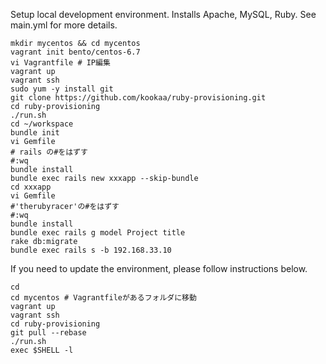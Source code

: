 Setup local development environment.  Installs Apache, MySQL, Ruby.  See main.yml for more details.

```
mkdir mycentos && cd mycentos
vagrant init bento/centos-6.7
vi Vagrantfile # IP編集
vagrant up
vagrant ssh
sudo yum -y install git
git clone https://github.com/kookaa/ruby-provisioning.git
cd ruby-provisioning
./run.sh
cd ~/workspace
bundle init
vi Gemfile
# rails の#をはずす
#:wq
bundle install
bundle exec rails new xxxapp --skip-bundle
cd xxxapp
vi Gemfile
#'therubyracer'の#をはずす
#:wq
bundle install
bundle exec rails g model Project title
rake db:migrate
bundle exec rails s -b 192.168.33.10
```

If you need to update the environment, please follow instructions below.

```
cd
cd mycentos # Vagrantfileがあるフォルダに移動
vagrant up
vagrant ssh
cd ruby-provisioning
git pull --rebase
./run.sh
exec $SHELL -l
```


